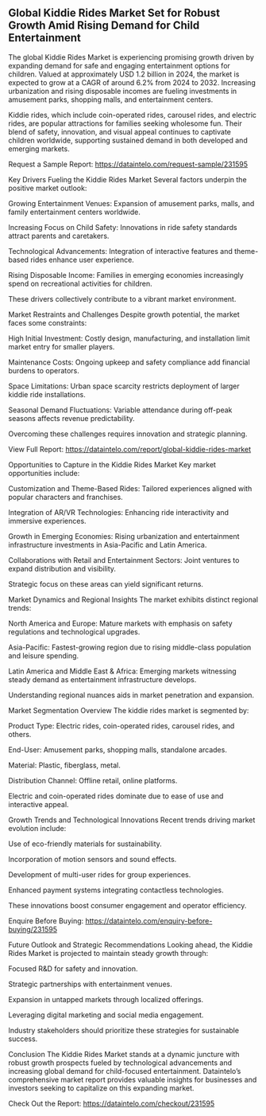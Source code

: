 ## Global Kiddie Rides Market Set for Robust Growth Amid Rising Demand for Child Entertainment

The global Kiddie Rides Market is experiencing promising growth driven by expanding demand for safe and engaging entertainment options for children. Valued at approximately USD 1.2 billion in 2024, the market is expected to grow at a CAGR of around 6.2% from 2024 to 2032. Increasing urbanization and rising disposable incomes are fueling investments in amusement parks, shopping malls, and entertainment centers.

Kiddie rides, which include coin-operated rides, carousel rides, and electric rides, are popular attractions for families seeking wholesome fun. Their blend of safety, innovation, and visual appeal continues to captivate children worldwide, supporting sustained demand in both developed and emerging markets.

Request a Sample Report:
https://dataintelo.com/request-sample/231595

Key Drivers Fueling the Kiddie Rides Market
Several factors underpin the positive market outlook:

Growing Entertainment Venues: Expansion of amusement parks, malls, and family entertainment centers worldwide.

Increasing Focus on Child Safety: Innovations in ride safety standards attract parents and caretakers.

Technological Advancements: Integration of interactive features and theme-based rides enhance user experience.

Rising Disposable Income: Families in emerging economies increasingly spend on recreational activities for children.

These drivers collectively contribute to a vibrant market environment.

Market Restraints and Challenges
Despite growth potential, the market faces some constraints:

High Initial Investment: Costly design, manufacturing, and installation limit market entry for smaller players.

Maintenance Costs: Ongoing upkeep and safety compliance add financial burdens to operators.

Space Limitations: Urban space scarcity restricts deployment of larger kiddie ride installations.

Seasonal Demand Fluctuations: Variable attendance during off-peak seasons affects revenue predictability.

Overcoming these challenges requires innovation and strategic planning.

View Full Report:
https://dataintelo.com/report/global-kiddie-rides-market

Opportunities to Capture in the Kiddie Rides Market
Key market opportunities include:

Customization and Theme-Based Rides: Tailored experiences aligned with popular characters and franchises.

Integration of AR/VR Technologies: Enhancing ride interactivity and immersive experiences.

Growth in Emerging Economies: Rising urbanization and entertainment infrastructure investments in Asia-Pacific and Latin America.

Collaborations with Retail and Entertainment Sectors: Joint ventures to expand distribution and visibility.

Strategic focus on these areas can yield significant returns.

Market Dynamics and Regional Insights
The market exhibits distinct regional trends:

North America and Europe: Mature markets with emphasis on safety regulations and technological upgrades.

Asia-Pacific: Fastest-growing region due to rising middle-class population and leisure spending.

Latin America and Middle East & Africa: Emerging markets witnessing steady demand as entertainment infrastructure develops.

Understanding regional nuances aids in market penetration and expansion.

Market Segmentation Overview
The kiddie rides market is segmented by:

Product Type: Electric rides, coin-operated rides, carousel rides, and others.

End-User: Amusement parks, shopping malls, standalone arcades.

Material: Plastic, fiberglass, metal.

Distribution Channel: Offline retail, online platforms.

Electric and coin-operated rides dominate due to ease of use and interactive appeal.

Growth Trends and Technological Innovations
Recent trends driving market evolution include:

Use of eco-friendly materials for sustainability.

Incorporation of motion sensors and sound effects.

Development of multi-user rides for group experiences.

Enhanced payment systems integrating contactless technologies.

These innovations boost consumer engagement and operator efficiency.

Enquire Before Buying:
https://dataintelo.com/enquiry-before-buying/231595

Future Outlook and Strategic Recommendations
Looking ahead, the Kiddie Rides Market is projected to maintain steady growth through:

Focused R&D for safety and innovation.

Strategic partnerships with entertainment venues.

Expansion in untapped markets through localized offerings.

Leveraging digital marketing and social media engagement.

Industry stakeholders should prioritize these strategies for sustainable success.

Conclusion
The Kiddie Rides Market stands at a dynamic juncture with robust growth prospects fueled by technological advancements and increasing global demand for child-focused entertainment. Dataintelo’s comprehensive market report provides valuable insights for businesses and investors seeking to capitalize on this expanding market.

Check Out the Report:
https://dataintelo.com/checkout/231595
